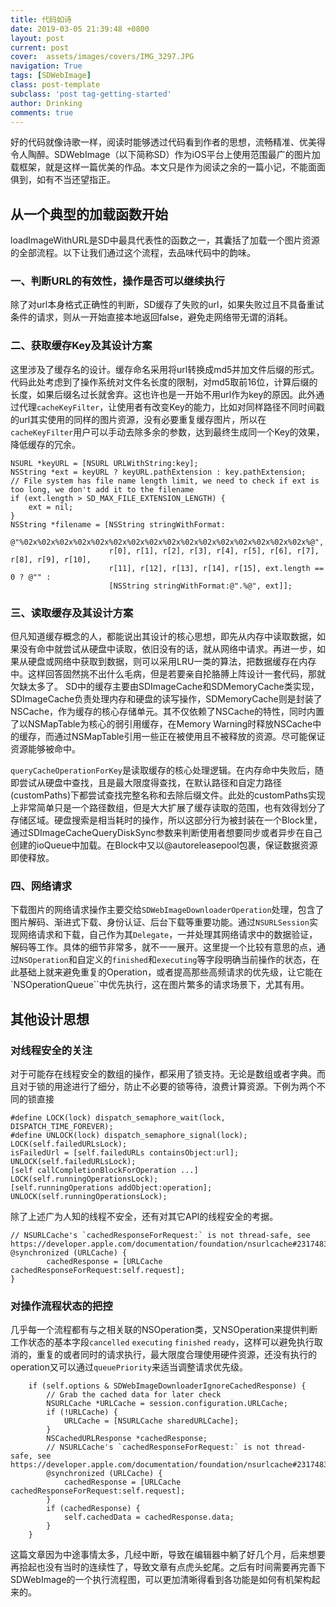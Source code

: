 ```yaml
---
title: 代码如诗
date: 2019-03-05 21:39:48 +0800
layout: post
current: post
cover:  assets/images/covers/IMG_3297.JPG
navigation: True
tags: [SDWebImage]
class: post-template
subclass: 'post tag-getting-started'
author: Drinking
comments: true
---
```


好的代码就像诗歌一样，阅读时能够透过代码看到作者的思想，流畅精准、优美得令人陶醉。SDWebImage（以下简称SD）作为iOS平台上使用范围最广的图片加载框架，就是这样一篇优美的作品。本文只是作为阅读之余的一篇小记，不能面面俱到，如有不当还望指正。

## 从一个典型的加载函数开始
loadImageWithURL是SD中最具代表性的函数之一，其囊括了加载一个图片资源的全部流程。以下让我们通过这个流程，去品味代码中的韵味。

### 一、判断URL的有效性，操作是否可以继续执行
除了对url本身格式正确性的判断，SD缓存了失败的url，如果失败过且不具备重试条件的请求，则从一开始直接本地返回false，避免走网络带无谓的消耗。

### 二、获取缓存Key及其设计方案
这里涉及了缓存名的设计。缓存命名采用将url转换成md5并加文件后缀的形式。代码此处考虑到了操作系统对文件名长度的限制，对md5取前16位，计算后缀的长度，如果后缀名过长就舍弃。这也许也是一开始不用url作为key的原因。此外通过代理`cacheKeyFilter`，让使用者有改变Key的能力，比如对同样路径不同时间戳的url其实使用的同样的图片资源，没有必要重复缓存图片，所以在`cacheKeyFilter`用户可以手动去除多余的参数，达到最终生成同一个Key的效果，降低缓存的冗余。
```objc
NSURL *keyURL = [NSURL URLWithString:key];
NSString *ext = keyURL ? keyURL.pathExtension : key.pathExtension;
// File system has file name length limit, we need to check if ext is too long, we don't add it to the filename
if (ext.length > SD_MAX_FILE_EXTENSION_LENGTH) {
    ext = nil;
}
NSString *filename = [NSString stringWithFormat:
                  @"%02x%02x%02x%02x%02x%02x%02x%02x%02x%02x%02x%02x%02x%02x%02x%02x%@",
                      r[0], r[1], r[2], r[3], r[4], r[5], r[6], r[7], r[8], r[9], r[10],
                      r[11], r[12], r[13], r[14], r[15], ext.length == 0 ? @"" :                               
                      [NSString stringWithFormat:@".%@", ext]];
```

### 三、读取缓存及其设计方案
但凡知道缓存概念的人，都能说出其设计的核心思想，即先从内存中读取数据，如果没有命中就尝试从硬盘中读取，依旧没有的话，就从网络中请求。再进一步，如果从硬盘或网络中获取到数据，则可以采用LRU一类的算法，把数据缓存在内存中。这样回答固然挑不出什么毛病，但是若要亲自抡胳膊上阵设计一套代码，那就欠缺太多了。
SD中的缓存主要由SDImageCache和SDMemoryCache类实现，SDImageCache负责处理内存和硬盘的读写操作，SDMemoryCache则是封装了NSCache，作为缓存的核心存储单元。其不仅依赖了NSCache的特性，同时内置了以NSMapTable为核心的弱引用缓存，在Memory Warning时释放NSCache中的缓存，而通过NSMapTable引用一些正在被使用且不被释放的资源。尽可能保证资源能够被命中。

`queryCacheOperationForKey`是读取缓存的核心处理逻辑。在内存命中失败后，随即尝试从硬盘中查找，且是最大限度得查找，在默认路径和自定力路径(customPaths)下都尝试查找完整名称和去除后缀文件。此处的customPaths实现上非常简单只是一个路径数组，但是大大扩展了缓存读取的范围，也有效得划分了存储区域。硬盘搜索是相当耗时的操作，所以这部分行为被封装在一个Block里，通过SDImageCacheQueryDiskSync参数来判断使用者想要同步或者异步在自己创建的ioQueue中加载。在Block中又以@autoreleasepool包裹，保证数据资源即使释放。

### 四、网络请求
下载图片的网络请求操作主要交给`SDWebImageDownloaderOperation`处理，包含了图片解码、渐进式下载、身份认证、后台下载等重要功能。通过`NSURLSession`实现网络请求和下载，自己作为其`Delegate`，一并处理其网络请求中的数据验证，解码等工作。具体的细节非常多，就不一一展开。这里提一个比较有意思的点，通过`NSOperation`和自定义的`finished`和`executing`等字段明确当前操作的状态，在此基础上就来避免重复的Operation，或者提高那些高频请求的优先级，让它能在`NSOperationQueue``中优先执行，这在图片繁多的请求场景下，尤其有用。

## 其他设计思想
### 对线程安全的关注
对于可能存在线程安全的数组的操作，都采用了锁支持。无论是数组或者字典。而且对于锁的用途进行了细分，防止不必要的锁等待，浪费计算资源。下例为两个不同的锁直接
```objc
#define LOCK(lock) dispatch_semaphore_wait(lock, DISPATCH_TIME_FOREVER);
#define UNLOCK(lock) dispatch_semaphore_signal(lock);
LOCK(self.failedURLsLock);
isFailedUrl = [self.failedURLs containsObject:url];
UNLOCK(self.failedURLsLock);
[self callCompletionBlockForOperation ...]
LOCK(self.runningOperationsLock);
[self.runningOperations addObject:operation];
UNLOCK(self.runningOperationsLock);
```
除了上述广为人知的线程不安全，还有对其它API的线程安全的考据。
```objc
// NSURLCache's `cachedResponseForRequest:` is not thread-safe, see https://developer.apple.com/documentation/foundation/nsurlcache#2317483
@synchronized (URLCache) {
        cachedResponse = [URLCache cachedResponseForRequest:self.request];
}
```

### 对操作流程状态的把控
几乎每一个流程都有与之相关联的NSOperation类，又NSOperation来提供判断工作状态的基本字段`cancelled` `executing` `finished` `ready`，这样可以避免执行取消的，重复的或者同时的请求执行，最大限度合理使用硬件资源，还没有执行的operation又可以通过`queuePriority`来适当调整请求优先级。


        if (self.options & SDWebImageDownloaderIgnoreCachedResponse) {
            // Grab the cached data for later check
            NSURLCache *URLCache = session.configuration.URLCache;
            if (!URLCache) {
                URLCache = [NSURLCache sharedURLCache];
            }
            NSCachedURLResponse *cachedResponse;
            // NSURLCache's `cachedResponseForRequest:` is not thread-safe, see https://developer.apple.com/documentation/foundation/nsurlcache#2317483
            @synchronized (URLCache) {
                cachedResponse = [URLCache cachedResponseForRequest:self.request];
            }
            if (cachedResponse) {
                self.cachedData = cachedResponse.data;
            }
        }

这篇文章因为中途事情太多，几经中断，导致在编辑器中躺了好几个月，后来想要再拾起也没有当时的连续性了，导致文章有点虎头蛇尾。之后有时间需要再完善下SDWebImage的一个执行流程图，可以更加清晰得看到各功能是如何有机架构起来的。